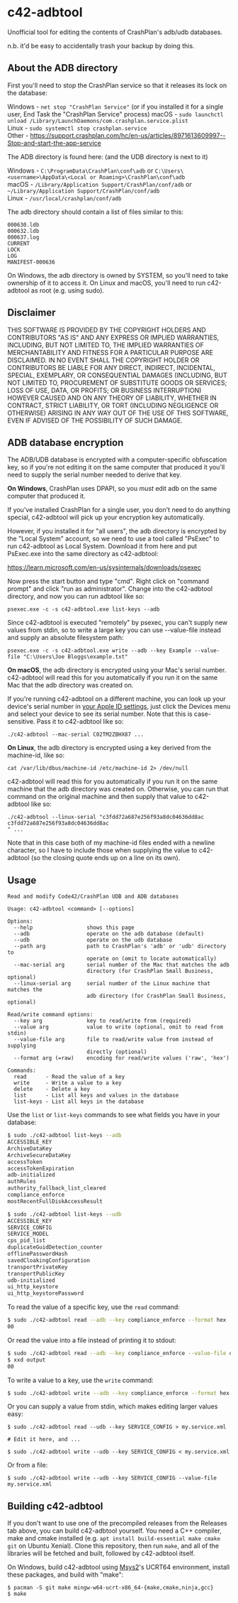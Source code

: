 # c42-adbtool

Unofficial tool for editing the contents of CrashPlan's adb/udb databases.

n.b. it'd be easy to accidentally trash your backup by doing this.

## About the ADB directory

First you'll need to stop the CrashPlan service so that it releases its lock on the database:

Windows - `net stop "CrashPlan Service"` (or if you installed it for a single user, End Task the "CrashPlan Service" process)
macOS - `sudo launchctl unload /Library/LaunchDaemons/com.crashplan.service.plist`   
Linux - `sudo systemctl stop crashplan.service`  
Other - https://support.crashplan.com/hc/en-us/articles/8971613609997--Stop-and-start-the-app-service

The ADB directory is found here: (and the UDB directory is next to it)

Windows - `C:\ProgramData\CrashPlan\conf\adb` or `C:\Users\<username>\AppData\<Local or Roaming>\CrashPlan\conf\adb`  
macOS - `/Library/Application Support/CrashPlan/conf/adb` or `~/Library/Application Support/CrashPlan/conf/adb`  
Linux - `/usr/local/crashplan/conf/adb`  

The adb directory should contain a list of files similar to this:

```
000630.ldb
000632.ldb
000637.log
CURRENT
LOCK
LOG
MANIFEST-000636
```

On Windows, the adb directory is owned by SYSTEM, so you'll need to take ownership of it to access it.
On Linux and macOS, you'll need to run c42-adbtool as root (e.g. using sudo).

## Disclaimer

THIS SOFTWARE IS PROVIDED BY THE COPYRIGHT HOLDERS AND CONTRIBUTORS "AS IS" AND ANY EXPRESS OR IMPLIED WARRANTIES, 
INCLUDING, BUT NOT LIMITED TO, THE IMPLIED WARRANTIES OF MERCHANTABILITY AND FITNESS FOR A PARTICULAR PURPOSE ARE 
DISCLAIMED. IN NO EVENT SHALL THE COPYRIGHT HOLDER OR CONTRIBUTORS BE LIABLE FOR ANY DIRECT, INDIRECT, INCIDENTAL, 
SPECIAL, EXEMPLARY, OR CONSEQUENTIAL DAMAGES (INCLUDING, BUT NOT LIMITED TO, PROCUREMENT OF SUBSTITUTE GOODS OR 
SERVICES; LOSS OF USE, DATA, OR PROFITS; OR BUSINESS INTERRUPTION) HOWEVER CAUSED AND ON ANY THEORY OF LIABILITY, 
WHETHER IN CONTRACT, STRICT LIABILITY, OR TORT (INCLUDING NEGLIGENCE OR OTHERWISE) ARISING IN ANY WAY OUT OF THE USE OF 
THIS SOFTWARE, EVEN IF ADVISED OF THE POSSIBILITY OF SUCH DAMAGE.

## ADB database encryption

The ADB/UDB database is encrypted with a computer-specific obfuscation key, so if you're not editing it on the same 
computer that produced it you'll need to supply the serial number needed to derive that key.

**On Windows**, CrashPlan uses DPAPI, so you *must* edit adb on the same computer that produced it. 

If you've installed CrashPlan for a single user, you don't need to do anything special, c42-adbtool will pick up your
encryption key automatically.

However, if you installed it for "all users", the adb directory is encrypted by the "Local System" account, so we need 
to use a tool called "PsExec" to run c42-adbtool as Local System. Download it from here and put PsExec.exe into the same 
directory as c42-adbtool:

https://learn.microsoft.com/en-us/sysinternals/downloads/psexec

Now press the start button and type "cmd". Right click on "command prompt" and click "run as administrator". Change into
the c42-adbtool directory, and now you can run adbtool like so: 

    psexec.exe -c -s c42-adbtool.exe list-keys --adb

Since c42-adbtool is executed "remotely" by psexec, you can't supply new values from stdin, so to write a large key you 
can use --value-file instead and supply an absolute filesystem path:

    psexec.exe -c -s c42-adbtool.exe write --adb --key Example --value-file "C:\Users\Joe Bloggs\example.txt"

**On macOS**, the adb directory is encrypted using your Mac's serial number. c42-adbtool will read this for you 
automatically if you run it on the same Mac that the adb directory was created on.

If you're running c42-adbtool on a different machine, you can look up your device's serial number in 
[your Apple ID settings](https://appleid.apple.com/account/manage), just click the Devices menu and select your device
to see its serial number. Note that this is case-sensitive. Pass it to c42-adbtool like so:

    ./c42-adbtool --mac-serial C02TM2ZBHX87 ...

**On Linux**, the adb directory is encrypted using a key derived from the machine-id, like so:

    cat /var/lib/dbus/machine-id /etc/machine-id 2> /dev/null

c42-adbtool will read this for you automatically if you run it on the same machine that the adb directory was created on.
Otherwise, you can run that command on the original machine and then supply that value to c42-adbtool like so:

    ./c42-adbtool --linux-serial "c3fdd72a687e256f93a8dc04636dd8ac
    c3fdd72a687e256f93a8dc04636dd8ac
    " ...

Note that in this case both of my machine-id files ended with a newline character, so I have to include those when 
supplying the value to c42-adbtool (so the closing quote ends up on a line on its own).

## Usage

```
Read and modify Code42/CrashPlan UDB and ADB databases

Usage: c42-adbtool <command> [--options]

Options:
  --help                 shows this page
  --adb                  operate on the adb database (default)
  --udb                  operate on the udb database
  --path arg             path to CrashPlan's 'adb' or 'udb' directory to
                         operate on (omit to locate automatically)
  --mac-serial arg       serial number of the Mac that matches the adb
                         directory (for CrashPlan Small Business, optional)
  --linux-serial arg     serial number of the Linux machine that matches the
                         adb directory (for CrashPlan Small Business, optional)

Read/write command options:
  --key arg              key to read/write from (required)
  --value arg            value to write (optional, omit to read from stdin)
  --value-file arg       file to read/write value from instead of supplying
                         directly (optional)
  --format arg (=raw)    encoding for read/write values ('raw', 'hex')

Commands:
  read      - Read the value of a key
  write     - Write a value to a key
  delete    - Delete a key
  list      - List all keys and values in the database
  list-keys - List all keys in the database
```

Use the `list` or `list-keys` commands to see what fields you have in your database:

```bash
$ sudo ./c42-adbtool list-keys --adb
ACCESSIBLE_KEY
ArchiveDataKey
ArchiveSecureDataKey
accessToken
accessTokenExpiration
adb-initialized
authRules
authority_fallback_list_cleared
compliance_enforce
mostRecentFullDiskAccessResult

$ sudo ./c42-adbtool list-keys --udb
ACCESSIBLE_KEY
SERVICE_CONFIG
SERVICE_MODEL
cps_pid_list
duplicateGuidDetection_counter
offlinePasswordHash
savedCloakingConfiguration
transportPrivateKey
transportPublicKey
udb-initialized
ui_http_keystore
ui_http_keystorePassword
```

To read the value of a specific key, use the `read` command:

```bash
$ sudo ./c42-adbtool read --adb --key compliance_enforce --format hex
00
```

Or read the value into a file instead of printing it to stdout:

```bash
$ sudo ./c42-adbtool read --adb --key compliance_enforce --value-file output
$ xxd output
00
```

To write a value to a key, use the `write` command:

```bash
$ sudo ./c42-adbtool write --adb --key compliance_enforce --format hex --value 01
```

Or you can supply a value from stdin, which makes editing larger values easy:

```
$ sudo ./c42-adbtool read --udb --key SERVICE_CONFIG > my.service.xml

# Edit it here, and ...

$ sudo ./c42-adbtool write --udb --key SERVICE_CONFIG < my.service.xml
```

Or from a file:

```
$ sudo ./c42-adbtool write --udb --key SERVICE_CONFIG --value-file my.service.xml
```

## Building c42-adbtool

If you don't want to use one of the precompiled releases from the Releases tab above, you can build c42-adbtool yourself. 
You need a C++ compiler, make and cmake installed (e.g. `apt install build-essential make cmake git` on Ubuntu Xenial).
Clone this repository, then run `make`, and all of the libraries will be fetched and built, followed by c42-adbtool itself.

On Windows, build c42-adbtool using [Msys2](https://www.msys2.org/)'s UCRT64 environment, install these packages,
and build with "make":

```
$ pacman -S git make mingw-w64-ucrt-x86_64-{make,cmake,ninja,gcc}
$ make
```
